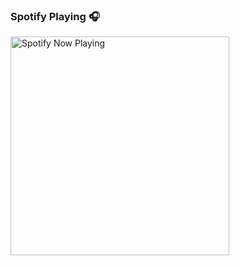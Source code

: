 ### Spotify Playing 🎧

[<img src="https://<novatoremz-sable.vercel.app>/api/spotify-playing" alt="Spotify Now Playing" width="350" />](https://open.spotify.com/playlist/55U57YyMp5QzaFLkzxCse3)
